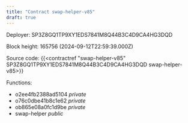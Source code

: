 ```yaml
---
title: "Contract swap-helper-v85"
draft: true
---
```

Deployer: SP3Z8GQ1TP9XY1EDS7841M8Q44B3C4D9CA4HG3DQD


 



Block height: 165756 (2024-09-12T22:59:39.000Z)

Source code: {{<contractref "swap-helper-v85" SP3Z8GQ1TP9XY1EDS7841M8Q44B3C4D9CA4HG3DQD swap-helper-v85>}}

Functions:

* o2ee4fb2388ad5104 _private_
* o76c0dbe41b8c1e62 _private_
* ob865e08a0fc1d9be _private_
* swap-helper _public_
